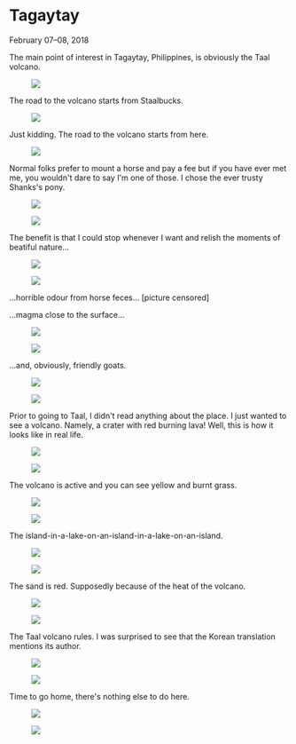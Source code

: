Tagaytay
========

<p class="post__date"><time datetime="2018-02-07">February 07&ndash;08, 2018</time></p>

The main point of interest in Tagaytay, Philippines, is obviously the
Taal volcano.
<figure><img src="https://imgur.com/fNi1wbE.jpg"></figure>

The road to the volcano starts from Staalbucks.
<figure><img src="https://imgur.com/tvmmYdf.jpg"></figure>

Just kidding. The road to the volcano starts from here.
<figure><img src="https://imgur.com/0vxnTEo.jpg"></figure>

Normal folks prefer to mount a horse and pay a fee but if you have
ever met me, you wouldn't dare to say I'm one of those. I chose the
ever trusty Shanks's pony.
<figure>
<img class="lazy" src="/images/i.png" data-src="https://imgur.com/ytPqo6N.jpg">
</figure>
<noscript>
<figure><img src="https://imgur.com/ytPqo6N.jpg"></figure>
</noscript>

The benefit is that I could stop whenever I want and relish the moments of beatiful nature...
<figure>
<img class="lazy" src="/images/i.png" data-src="https://imgur.com/519P1Zv.jpg">
</figure>
<noscript>
<figure><img src="https://imgur.com/519P1Zv.jpg"></figure>
</noscript>

...horrible odour from horse feces... [picture censored]

...magma close to the surface...
<figure>
<img class="lazy" src="/images/i.png" data-src="https://imgur.com/ju6wdHM.jpg">
</figure>
<noscript>
<figure><img src="https://imgur.com/ju6wdHM.jpg"></figure>
</noscript>

...and, obviously, friendly goats.
<figure>
<img class="lazy" src="/images/i.png" data-src="https://imgur.com/8XIua9F.jpg">
</figure>
<noscript>
<figure><img src="https://imgur.com/8XIua9F.jpg"></figure>
</noscript>

Prior to going to Taal, I didn't read anything about the place. I just
wanted to see a volcano. Namely, a crater with red burning lava! Well,
this is how it looks like in real life.
<figure>
<img class="lazy" src="/images/i.png" data-src="https://imgur.com/l5ZJFE2.jpg">
</figure>
<noscript>
<figure><img src="https://imgur.com/l5ZJFE2.jpg"></figure>
</noscript>

The volcano is active and you can see yellow and burnt grass.
<figure>
<img class="lazy" src="/images/i.png" data-src="https://imgur.com/Gj1n9KA.jpg">
</figure>
<noscript>
<figure><img src="https://imgur.com/Gj1n9KA.jpg"></figure>
</noscript>

The island-in-a-lake-on-an-island-in-a-lake-on-an-island.
<figure>
<img class="lazy" src="/images/i.png" data-src="https://imgur.com/1OKieh4.jpg">
</figure>
<noscript>
<figure><img src="https://imgur.com/1OKieh4.jpg"></figure>
</noscript>

The sand is red. Supposedly because of the heat of the volcano.
<figure>
<img class="lazy" src="/images/i.png" data-src="https://imgur.com/UPqHYH8.jpg">
</figure>
<noscript>
<figure><img src="https://imgur.com/UPqHYH8.jpg"></figure>
</noscript>

The Taal volcano rules. I was surprised to see that the Korean translation
mentions its author.
<figure>
<img class="lazy" src="/images/i.png" data-src="https://imgur.com/JPSu8MQ.jpg">
</figure>
<noscript>
<figure><img src="https://imgur.com/JPSu8MQ.jpg"></figure>
</noscript>

Time to go home, there's nothing else to do here.
<figure>
<img class="lazy" src="/images/i.png" data-src="https://imgur.com/8CuhrAi.jpg">
</figure>
<noscript>
<figure><img src="https://imgur.com/8CuhrAi.jpg"></figure>
</noscript>
